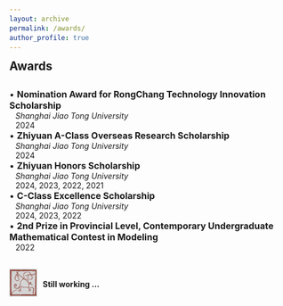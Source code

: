 ```yaml
---
layout: archive
permalink: /awards/
author_profile: true
---
```


<h2 style="margin-top: 1px">Awards</h2>
<div style="height: 10px;"></div>

<p style="margin: 0; font-size: 16px;">• <b>Nomination Award for RongChang Technology Innovation Scholarship</b></p>
<p style="margin: 0; padding-left: 11px; font-size: 14px;"><i>Shanghai Jiao Tong University</i></p>
<p style="margin: 0; padding-left: 11px; font-size: 14px;">2024</p>

<p style="margin: 0; font-size: 16px;">• <b>Zhiyuan A-Class Overseas Research Scholarship</b></p>
<p style="margin: 0; padding-left: 11px; font-size: 14px;"><i>Shanghai Jiao Tong University</i></p>
<p style="margin: 0; padding-left: 11px; font-size: 14px;">2024</p>

<p style="margin: 0; font-size: 16px;">• <b>Zhiyuan Honors Scholarship</b></p>
<p style="margin: 0; padding-left: 11px; font-size: 14px;"><i>Shanghai Jiao Tong University</i></p>
<p style="margin: 0; padding-left: 11px; font-size: 14px;">2024, 2023, 2022, 2021</p>

<p style="margin: 0; font-size: 16px;">• <b>C-Class Excellence Scholarship</b></p>
<p style="margin: 0; padding-left: 11px; font-size: 14px;"><i>Shanghai Jiao Tong University</i></p>
<p style="margin: 0; padding-left: 11px; font-size: 14px;">2024, 2023, 2022</p>

<p style="margin: 0; font-size: 16px;">• <b>2nd Prize in Provincial Level, Contemporary Undergraduate Mathematical Contest in Modeling</b></p>
<p style="margin: 0; padding-left: 11px; font-size: 14px;">2022</p>


<div style="display: flex; align-items: center; padding: 0px; margin: 30px 0;">
    <img src="/images/still-working.jpg" alt="Education Icon" style="width: 50px; height: 50px; margin-right: 10px; margin-bottom: 10px; object-fit: fill;">
    <div>
        <h3 style="margin: 0; font-size: 0.9em;"></h3>
        <p style="margin: 5px 0; font-size: 1.0em;"><b>Still working ...</b></p>
        <p style="color: #444; font-size: 0.7em;"></p>
    </div>
</div>
